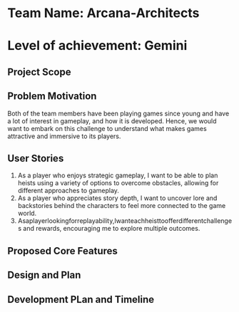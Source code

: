 # Team Name: Arcana-Architects

# Level of achievement: Gemini

## Project Scope

## Problem Motivation

Both of the team members have been playing games since young and have a lot of interest in gameplay, and how it is developed. Hence, we would want to embark on this challenge to understand what makes games attractive and immersive to its players.

## User Stories

1. As a player who enjoys strategic gameplay, I want to be able to plan heists using a variety of options to overcome obstacles, allowing for different approaches to gameplay.
2. As a player who appreciates story depth, I want to uncover lore and backstories behind the characters to feel more connected to the game world.
3. Asaplayerlookingforreplayability,Iwanteachheisttoofferdifferentchallenges and rewards, encouraging me to explore multiple outcomes.

## Proposed Core Features

## Design and Plan

## Development PLan and Timeline
